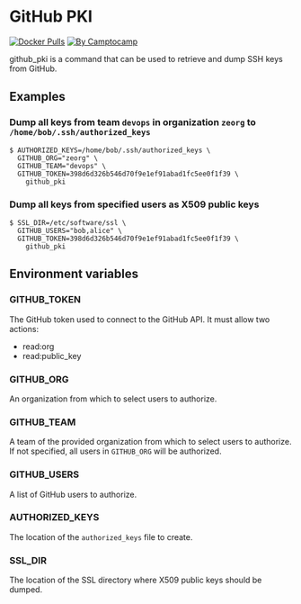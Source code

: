 GitHub PKI
==========

[![Docker Pulls](https://img.shields.io/docker/pulls/camptocamp/github_pki.svg)](https://hub.docker.com/r/camptocamp/github_pki/)
[![By Camptocamp](https://img.shields.io/badge/by-camptocamp-fb7047.svg)](http://www.camptocamp.com)


github_pki is a command that can be used to retrieve and dump SSH keys from GitHub.


## Examples

### Dump all keys from team `devops` in organization `zeorg` to `/home/bob/.ssh/authorized_keys`

```shell
$ AUTHORIZED_KEYS=/home/bob/.ssh/authorized_keys \
  GITHUB_ORG="zeorg" \
  GITHUB_TEAM="devops" \
  GITHUB_TOKEN=398d6d326b546d70f9e1ef91abad1fc5ee0f1f39 \
    github_pki
```

### Dump all keys from specified users as X509 public keys

```shell
$ SSL_DIR=/etc/software/ssl \
  GITHUB_USERS="bob,alice" \
  GITHUB_TOKEN=398d6d326b546d70f9e1ef91abad1fc5ee0f1f39 \
    github_pki
```


## Environment variables

### GITHUB_TOKEN

The GitHub token used to connect to the GitHub API. It must allow two actions:

- read:org
- read:public_key

### GITHUB_ORG

An organization from which to select users to authorize.

### GITHUB_TEAM

A team of the provided organization from which to select users to authorize.
If not specified, all users in `GITHUB_ORG` will be authorized.

### GITHUB_USERS

A list of GitHub users to authorize.

### AUTHORIZED_KEYS

The location of the `authorized_keys` file to create.

### SSL_DIR

The location of the SSL directory where X509 public keys should be dumped.

